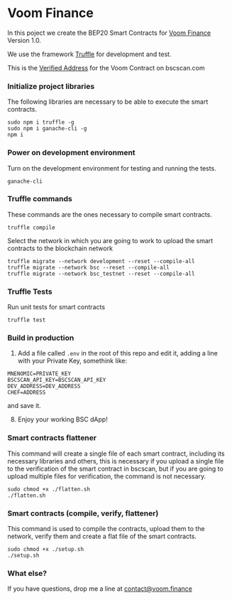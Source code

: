 # Voom Finance

In this poject we create the BEP20 Smart Contracts for [Voom Finance](https://voom.finance/) Version 1.0.

We use the framework [Truffle](http://truffleframework.com) for development and test. 

This is the [Verified Address](https://bscscan.com/address/xxxxxxxxx#code) for the Voom Contract on  bscscan.com

### Initialize project libraries
The following libraries are necessary to be able to execute the smart contracts.
```
sudo npm i truffle -g
sudo npm i ganache-cli -g
npm i
```

### Power on development environment
Turn on the development environment for testing and running the tests.
```
ganache-cli
```

### Truffle commands
These commands are the ones necessary to compile smart contracts.
```
truffle compile
```

Select the network in which you are going to work to upload the smart contracts to the blockchain network
```
truffle migrate --network development --reset --compile-all
truffle migrate --network bsc --reset --compile-all
truffle migrate --network bsc_testnet --reset --compile-all
```


### Truffle Tests
Run unit tests for smart contracts
```
truffle test
```

### Build in production

1. Add a file called `.env` in the root of this repo and edit it, adding a line with your Private Key, somethink like:

 ```
MNENOMIC=PRIVATE_KEY
BSCSCAN_API_KEY=BSCSCAN_API_KEY
DEV_ADDRESS=DEV_ADDRESS
CHEF=ADDRESS
 ```
 and save it.
 
8. Enjoy your working BSC dApp!

### Smart contracts flattener

This command will create a single file of each smart contract, including its necessary libraries and others, this is necessary if you upload a single file to the verification of the smart contract in bscscan, but if you are going to upload multiple files for verification, the command is not necessary.

 ```
 sudo chmod +x ./flatten.sh
./flatten.sh
 ```

 ### Smart contracts (compile, verify, flattener)

This command is used to compile the contracts, upload them to the network, verify them and create a flat file of the smart contracts.

 ```
 sudo chmod +x ./setup.sh
./setup.sh
 ```

### What else?

If you have questions, drop me a line at contact@voom.finance
